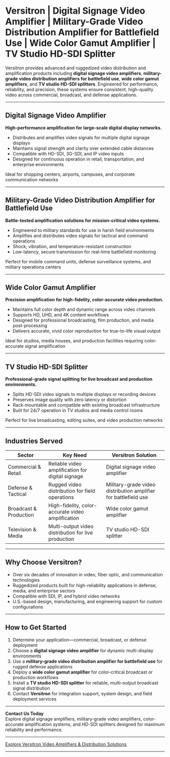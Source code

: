 # Versitron | Digital Signage Video Amplifier | Military-Grade Video Distribution Amplifier for Battlefield Use | Wide Color Gamut Amplifier | TV Studio HD-SDI Splitter

Versitron provides advanced and ruggedized video distribution and amplification products including **digital signage video amplifiers**, **military-grade video distribution amplifiers for battlefield use**, **wide color gamut amplifiers**, and **TV studio HD-SDI splitters**. Engineered for performance, reliability, and precision, these systems ensure consistent, high-quality video across commercial, broadcast, and defense applications.

---

## Digital Signage Video Amplifier

**High-performance amplification for large-scale digital display networks.**

- Distributes and amplifies video signals for multiple digital signage displays  
- Maintains signal strength and clarity over extended cable distances  
- Compatible with HD-SDI, 3G-SDI, and IP video inputs  
- Designed for continuous operation in retail, transportation, and enterprise environments  

Ideal for shopping centers, airports, campuses, and corporate communication networks

---

## Military-Grade Video Distribution Amplifier for Battlefield Use

**Battle-tested amplification solutions for mission-critical video systems.**

- Engineered to military standards for use in harsh field environments  
- Amplifies and distributes video signals for tactical and command operations  
- Shock, vibration, and temperature-resistant construction  
- Low-latency, secure transmission for real-time battlefield monitoring  

Perfect for mobile command units, defense surveillance systems, and military operations centers

---

## Wide Color Gamut Amplifier

**Precision amplification for high-fidelity, color-accurate video production.**

- Maintains full color depth and dynamic range across video channels  
- Supports HD, UHD, and 4K content workflows  
- Designed for professional broadcasting, film production, and media post-processing  
- Delivers accurate, vivid color reproduction for true-to-life visual output  

Ideal for studios, media houses, and production facilities requiring color-accurate signal amplification

---

## TV Studio HD-SDI Splitter

**Professional-grade signal splitting for live broadcast and production environments.**

- Splits HD-SDI video signals to multiple displays or recording devices  
- Preserves image quality with zero latency or distortion  
- Rack-mountable and compatible with existing broadcast infrastructure  
- Built for 24/7 operation in TV studios and media control rooms  

Perfect for live broadcasting, editing suites, and video production networks

---

## Industries Served

| Sector                   | Key Need                                               | Versitron Solution                                               |
|---------------------------|--------------------------------------------------------|------------------------------------------------------------------|
| Commercial & Retail       | Reliable video amplification for digital signage       | Digital signage video amplifier                                  |
| Defense & Tactical        | Rugged video distribution for field operations         | Military-grade video distribution amplifier for battlefield use   |
| Broadcast & Production    | High-fidelity, color-accurate video amplification      | Wide color gamut amplifier                                       |
| Television & Media        | Multi-output video distribution for live production    | TV studio HD-SDI splitter                                        |

---

## Why Choose Versitron?

- Over six decades of innovation in video, fiber optic, and communication technologies  
- Ruggedized products built for high-reliability applications in defense, media, and enterprise sectors  
- Compatible with SDI, IP, and hybrid video networks  
- U.S.-based design, manufacturing, and engineering support for custom configurations  

---

## How to Get Started

1. Determine your application—commercial, broadcast, or defense deployment  
2. Choose a **digital signage video amplifier** for dynamic multi-display environments  
3. Use a **military-grade video distribution amplifier for battlefield use** for rugged defense applications  
4. Deploy a **wide color gamut amplifier** for color-critical broadcast or production workflows  
5. Install a **TV studio HD-SDI splitter** for reliable, multi-output broadcast signal distribution  
6. Contact **Versitron** for integration support, system design, and field deployment services  

---

**Contact Us Today**  
Explore digital signage amplifiers, military-grade video amplifiers, color-accurate amplification systems, and HD-SDI splitters designed for maximum reliability and performance.

---

[Explore Versitron Video Amplifiers & Distribution Solutions](https://www.versitron.com/collections/hd-sdi-video-distribution-amplifiers)

---
